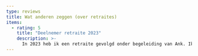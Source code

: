 ```yaml
---
type: reviews
title: Wat anderen zeggen (over retraites)
items:
  - rating: 5
    title: "Deelnemer retraite 2023"
    description: >-
      In 2023 heb ik een retraite gevolgd onder begeleiding van Ank. Ik heb haar ervaren als een juweel van een leraar. Haar instructies tijdens onze individuele gesprekken waren subtiel maar duidelijk. Haar dhamma talks kwamen uit het hart. Een leraar die de beoefening doorleeft en je liefdevol en met aandacht ondersteunt bij je stappen op het pad.
---
```

